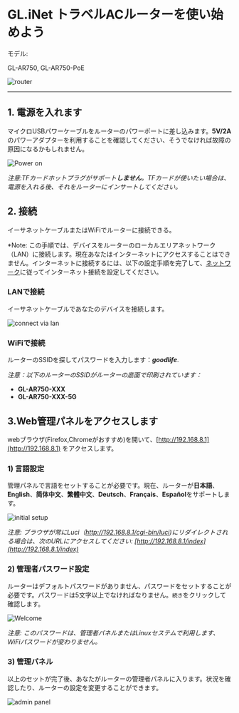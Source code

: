 # GL.iNet トラベルACルーターを使い始めよう

モデル:

GL-AR750, GL-AR750-PoE

![router](https://static.gl-inet.com/docs/jp/3/setup/gl-ar750/first_time_setup/router.jpg)

---

## 1. 電源を入れます 

マイクロUSBパワーケーブルをルーターのパワーポートに差し込みます。**5V/2A**のパワーアダプターを利用することを確認してください、そうでなければ故障の原因になるかもしれません。

![Power on](https://static.gl-inet.com/docs/router/en/3/setup/gl-ar750/first_time_setup/power1.jpg)

*注意:TFカードホットプラグがサポート**しません**。TFカードが使いたい場合は、電源を入れる後、それをルーターにインサートしてください。*

## 2. 接続

イーサネットケーブルまたはWiFiでルーターに接続できる。

*Note: この手順では、デバイスをルーターのローカルエリアネットワーク（LAN）に接続します。現在あなたはインターネットにアクセスすることはできません。インターネットに接続するには、以下の設定手順を完了して、[ネットワーク](internet.md)に従ってインターネット接続を設定してください。

### LANで接続

イーサネットケーブルであなたのデバイスを接続します。

![connect via lan](https://static.gl-inet.com/docs/router/en/3/setup/gl-ar750/first_time_setup/connect.jpg)

### WiFiで接続

ルーターのSSIDを探してパスワードを入力します：***goodlife***.

*注意：以下のルーターのSSIDがルーターの底面で印刷されています：*

- **GL-AR750-XXX**
- **GL-AR750-XXX-5G**

## 3.Web管理パネルをアクセスします

webブラウザ(Firefox,Chromeがおすすめ)を開いて、[http://192.168.8.1](http://192.168.8.1) をアクセスします。

### 1) 言語設定

管理パネルで言語をセットすることが必要です。現在、ルーターが**日本語**、**English**、**简体中文**、**繁體中文**、**Deutsch**、**Français**、**Español**をサポートします。

![initial setup](https://static.gl-inet.com/docs/jp/3/setup/gl-ar750/first_time_setup/welcome.png)

*注意: ブラウザが常にLuci（http://192.168.8.1/cgi-bin/luci)にリダイレクトされる場合は、次のURLにアクセスしてください: [http://192.168.8.1/index](http://192.168.8.1/index)*

### 2) 管理者パスワード設定
ルーターはデフォルトパスワードがありません、パスワードをセットすることが必要です。パスワードは5文字以上でなければなりません。`続き`をクリックして確認します。

![Welcome](https://static.gl-inet.com/docs/jp/3/setup/gl-ar750/first_time_setup/password.png)

*注意: このパスワードは、管理者パネルまたはLinuxセステムで利用します、WiFiパスワードが変わりません。*

### 3) 管理パネル

以上のセットが完了後、あなたがルーターの管理者パネルに入ります。状況を確認したり、ルーターの設定を変更することができます。

![admin panel](https://static.gl-inet.com/docs/jp/3/setup/gl-ar750/first_time_setup/main_ui.png)
